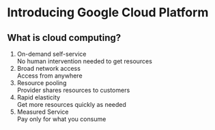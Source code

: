 # Introducing Google Cloud Platform

## What is cloud computing?

1. On-demand self-service  
 No human intervention needed to get resources
2. Broad network access  
 Access from anywhere
3. Resource pooling  
Provider shares resources to customers
4. Rapid elasticity  
Get more resources quickly as needed  
5. Measured Service  
Pay only for what you consume  